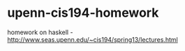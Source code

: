 # upenn-cis194-homework
homework on haskell - http://www.seas.upenn.edu/~cis194/spring13/lectures.html
